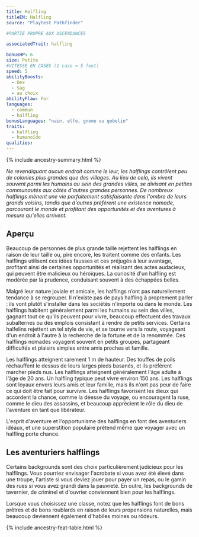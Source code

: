```yaml
---
title: Halfling
titleEN: Halfling
source: "Playtest Pathfinder"

#PARTIE PROPRE AUX ASCENDANCES

associatedTrait: halfling

bonusHP: 6
size: Petite
#VITESSE EN CASES (1 case = 5 feet)
speed: 5
abilityBoosts:
  - Dex
  - Sag
  - au choix
abilityFlaw: For
languages:
  - commun
  - halfling
bonusLanguages: "nain, elfe, gnome ou gobelin"
traits:
  - halfling
  - humanoïde
qualities:
---
```


{% include ancestry-summary.html %}


*Ne revendiquant aucun endroit comme le leur, les halflings contrôlent peu de colonies plus grandes que des villages. Au lieu de cela, ils vivent souvent parmi les humains au sein des grandes villes, se divisant en petites communautés aux côtés d'autres grandes personnes. De nombreux halflings mènent une vie parfaitement satisfaisante dans l'ombre de leurs grands voisins, tandis que d'autres préfèrent une existence nomade, parcourant le monde et profitant des opportunités et des aventures à mesure qu'elles arrivent.*

## Aperçu
Beaucoup de personnes de plus grande taille rejettent les halflings en raison de leur taille ou, pire encore, les traitent comme des enfants. Les halflings utilisent ces idées fausses et ces préjugés à leur avantage, profitant ainsi de certaines opportunités et réalisant des actes audacieux, qui peuvent être malicieux ou héroïques. La curiosité d'un halfling est modérée par la prudence, conduisant souvent à des échappées belles.

Malgré leur nature joviale et amicale, les halflings n’ont pas naturellement tendance à se regrouper. Il n'existe pas de pays halfling à proprement parler : ils vont plutôt s'installer dans les sociétés n'importe où dans le monde. Les halflings habitent généralement parmi les humains au sein des villes, gagnant tout ce qu'ils peuvent pour vivre, beaucoup effectuent des travaux subalternes ou des emplois consistant à rendre de petits services. Certains halfelins rejettent un tel style de vie, et se tourne vers la route, voyageant d'un endroit à l'autre à la recherche de la fortune et de la renommée. Ces halflings nomades voyagent souvent en petits groupes, partageant difficultés et plaisirs simples entre amis proches et famille.

Les halflings atteignent rarement 1 m de hauteur. Des touffes de poils réchauffent le dessus de leurs larges pieds basanés, et ils préfèrent marcher pieds nus. Les halflings atteignent généralement l'âge adulte à l'âge de 20 ans. Un halfling typique peut vivre environ 150 ans. Les halflings sont loyaux envers leurs amis et leur famille, mais ils n'ont pas peur de faire ce qui doit être fait pour survivre. Les halflings favorisent les dieux qui accordent la chance, comme la déesse du voyage, ou encouragent la ruse, comme le dieu des assassins, et beaucoup apprécient le rôle du dieu de l'aventure en tant que libérateur.

L'esprit d'aventure et l'opportunisme des halflings en font des aventuriers idéaux, et une superstition populaire prétend même que voyager avec un halfling porte chance.

## Les aventuriers halflings
Certains backgrounds sont des choix particulièrement judicieux pour les halflings. Vous pourriez envisager l'acrobate si vous avez été élevé dans une troupe, l'artiste si vous deviez jouer pour payer un repas, ou le gamin des rues si vous avez grandi dans la pauvreté. En outre, les backgrounds de tavernier, de criminel et d'ouvrier conviennent bien pour les halflings.

Lorsque vous choisissez une classe, notez que les halflings font de bons prêtres et de bons roublards en raison de leurs propensions naturelles, mais beaucoup deviennent également d'habiles moines ou rôdeurs.

{% include ancestry-feat-table.html %}
